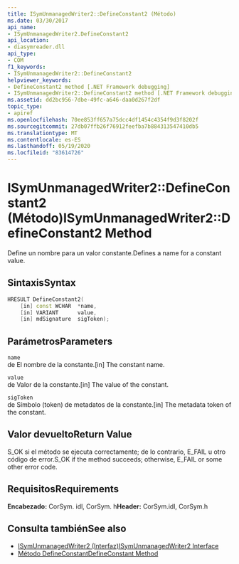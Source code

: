 ```yaml
---
title: ISymUnmanagedWriter2::DefineConstant2 (Método)
ms.date: 03/30/2017
api_name:
- ISymUnmanagedWriter2.DefineConstant2
api_location:
- diasymreader.dll
api_type:
- COM
f1_keywords:
- ISymUnmanagedWriter2::DefineConstant2
helpviewer_keywords:
- DefineConstant2 method [.NET Framework debugging]
- ISymUnmanagedWriter2::DefineConstant2 method [.NET Framework debugging]
ms.assetid: dd2bc956-7dbe-49fc-a646-daa0d267f2df
topic_type:
- apiref
ms.openlocfilehash: 70ee853ff657a75dcc4df1454c4354f9d3f8202f
ms.sourcegitcommit: 27db07ffb26f76912feefba7b884313547410db5
ms.translationtype: MT
ms.contentlocale: es-ES
ms.lasthandoff: 05/19/2020
ms.locfileid: "83614726"
---
```

# <a name="isymunmanagedwriter2defineconstant2-method"></a><span data-ttu-id="75ced-102">ISymUnmanagedWriter2::DefineConstant2 (Método)</span><span class="sxs-lookup"><span data-stu-id="75ced-102">ISymUnmanagedWriter2::DefineConstant2 Method</span></span>
<span data-ttu-id="75ced-103">Define un nombre para un valor constante.</span><span class="sxs-lookup"><span data-stu-id="75ced-103">Defines a name for a constant value.</span></span>  
  
## <a name="syntax"></a><span data-ttu-id="75ced-104">Sintaxis</span><span class="sxs-lookup"><span data-stu-id="75ced-104">Syntax</span></span>  
  
```cpp  
HRESULT DefineConstant2(  
    [in] const WCHAR  *name,  
    [in] VARIANT      value,  
    [in] mdSignature  sigToken);  
```  
  
## <a name="parameters"></a><span data-ttu-id="75ced-105">Parámetros</span><span class="sxs-lookup"><span data-stu-id="75ced-105">Parameters</span></span>  
 `name`  
 <span data-ttu-id="75ced-106">de El nombre de la constante.</span><span class="sxs-lookup"><span data-stu-id="75ced-106">[in] The constant name.</span></span>  
  
 `value`  
 <span data-ttu-id="75ced-107">de Valor de la constante.</span><span class="sxs-lookup"><span data-stu-id="75ced-107">[in] The value of the constant.</span></span>  
  
 `sigToken`  
 <span data-ttu-id="75ced-108">de Símbolo (token) de metadatos de la constante.</span><span class="sxs-lookup"><span data-stu-id="75ced-108">[in] The metadata token of the constant.</span></span>  
  
## <a name="return-value"></a><span data-ttu-id="75ced-109">Valor devuelto</span><span class="sxs-lookup"><span data-stu-id="75ced-109">Return Value</span></span>  
 <span data-ttu-id="75ced-110">S_OK si el método se ejecuta correctamente; de lo contrario, E_FAIL u otro código de error.</span><span class="sxs-lookup"><span data-stu-id="75ced-110">S_OK if the method succeeds; otherwise, E_FAIL or some other error code.</span></span>  
  
## <a name="requirements"></a><span data-ttu-id="75ced-111">Requisitos</span><span class="sxs-lookup"><span data-stu-id="75ced-111">Requirements</span></span>  
 <span data-ttu-id="75ced-112">**Encabezado:** CorSym. idl, CorSym. h</span><span class="sxs-lookup"><span data-stu-id="75ced-112">**Header:** CorSym.idl, CorSym.h</span></span>  
  
## <a name="see-also"></a><span data-ttu-id="75ced-113">Consulta también</span><span class="sxs-lookup"><span data-stu-id="75ced-113">See also</span></span>

- [<span data-ttu-id="75ced-114">ISymUnmanagedWriter2 (Interfaz)</span><span class="sxs-lookup"><span data-stu-id="75ced-114">ISymUnmanagedWriter2 Interface</span></span>](isymunmanagedwriter2-interface.md)
- [<span data-ttu-id="75ced-115">Método DefineConstant</span><span class="sxs-lookup"><span data-stu-id="75ced-115">DefineConstant Method</span></span>](isymunmanagedwriter-defineconstant-method.md)
